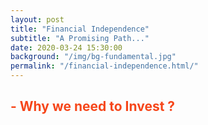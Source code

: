 ```yaml
---
layout: post
title: "Financial Independence"
subtitle: "A Promising Path..."
date: 2020-03-24 15:30:00
background: "/img/bg-fundamental.jpg"
permalink: "/financial-independence.html/"
---
```


<h2 class="section-heading" style="color: #f6461a">
  - Why we need to Invest ?
</h2>

<!-- <blockquote class="blockquote">
The dreams of yesterday are the hopes of today and the reality of tomorrow.
Science has not yet mastered prophecy. We predict too much for the next year and
yet far too little for the next ten.
</blockquote> -->

<!-- <span class="caption text-muted"
  >To go places and do things that have never been done before – that’s what
  living is all about.</span> -->
